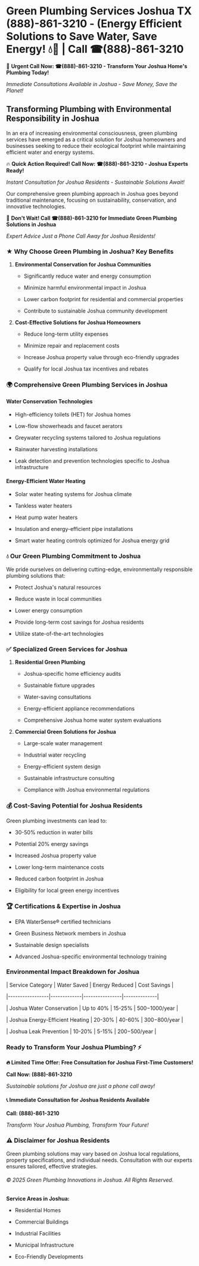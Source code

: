 # Green Plumbing Services Joshua TX (888)-861-3210 - (Energy Efficient Solutions to Save Water, Save Energy! 💧🌿 | Call ☎(888)-861-3210

🚨 **Urgent Call Now: ☎(888)-861-3210 - Transform Your Joshua Home's Plumbing Today!**
*Immediate Consultations Available in Joshua - Save Money, Save the Planet!*

## Transforming Plumbing with Environmental Responsibility in Joshua

In an era of increasing environmental consciousness, green plumbing services have emerged as a critical solution for Joshua homeowners and businesses seeking to reduce their ecological footprint while maintaining efficient water and energy systems. 

🔥 **Quick Action Required! Call Now: ☎(888)-861-3210 - Joshua Experts Ready!**
*Instant Consultation for Joshua Residents - Sustainable Solutions Await!*

Our comprehensive green plumbing approach in Joshua goes beyond traditional maintenance, focusing on sustainability, conservation, and innovative technologies.

🚨 **Don't Wait! Call ☎(888)-861-3210 for Immediate Green Plumbing Solutions in Joshua**
*Expert Advice Just a Phone Call Away for Joshua Residents!*

### ★ Why Choose Green Plumbing in Joshua? Key Benefits

1. **Environmental Conservation for Joshua Communities** 
   - Significantly reduce water and energy consumption
   - Minimize harmful environmental impact in Joshua
   - Lower carbon footprint for residential and commercial properties
   - Contribute to sustainable Joshua community development

2. **Cost-Effective Solutions for Joshua Homeowners** 
   - Reduce long-term utility expenses
   - Minimize repair and replacement costs
   - Increase Joshua property value through eco-friendly upgrades
   - Qualify for local Joshua tax incentives and rebates

### 🌍 Comprehensive Green Plumbing Services in Joshua

#### Water Conservation Technologies
- High-efficiency toilets (HET) for Joshua homes
- Low-flow showerheads and faucet aerators
- Greywater recycling systems tailored to Joshua regulations
- Rainwater harvesting installations
- Leak detection and prevention technologies specific to Joshua infrastructure

#### Energy-Efficient Water Heating
- Solar water heating systems for Joshua climate
- Tankless water heaters
- Heat pump water heaters
- Insulation and energy-efficient pipe installations
- Smart water heating controls optimized for Joshua energy grid

### 💧 Our Green Plumbing Commitment to Joshua

We pride ourselves on delivering cutting-edge, environmentally responsible plumbing solutions that:
- Protect Joshua's natural resources
- Reduce waste in local communities
- Lower energy consumption
- Provide long-term cost savings for Joshua residents
- Utilize state-of-the-art technologies

### ✅ Specialized Green Services for Joshua

1. **Residential Green Plumbing**
   - Joshua-specific home efficiency audits
   - Sustainable fixture upgrades
   - Water-saving consultations
   - Energy-efficient appliance recommendations
   - Comprehensive Joshua home water system evaluations

2. **Commercial Green Solutions for Joshua**
   - Large-scale water management
   - Industrial water recycling
   - Energy-efficient system design
   - Sustainable infrastructure consulting
   - Compliance with Joshua environmental regulations

### 💰 Cost-Saving Potential for Joshua Residents

Green plumbing investments can lead to:
- 30-50% reduction in water bills
- Potential 20% energy savings
- Increased Joshua property value
- Lower long-term maintenance costs
- Reduced carbon footprint in Joshua
- Eligibility for local green energy incentives

### 🏆 Certifications & Expertise in Joshua

- EPA WaterSense® certified technicians
- Green Business Network members in Joshua
- Sustainable design specialists
- Advanced Joshua-specific environmental technology training

### Environmental Impact Breakdown for Joshua

| Service Category | Water Saved | Energy Reduced | Cost Savings |
|-----------------|-------------|----------------|--------------|
| Joshua Water Conservation | Up to 40% | 15-25% | $500-$1000/year |
| Joshua Energy-Efficient Heating | 20-30% | 40-60% | $300-$800/year |
| Joshua Leak Prevention | 10-20% | 5-15% | $200-$500/year |

### Ready to Transform Your Joshua Plumbing? ⚡

**🔥 Limited Time Offer: Free Consultation for Joshua First-Time Customers!**

**Call Now: (888)-861-3210**
*Sustainable solutions for Joshua are just a phone call away!*

#### 📞 Immediate Consultation for Joshua Residents Available

**Call: (888)-861-3210**
*Transform Your Joshua Plumbing, Transform Your Future!*

### ⚠️ Disclaimer for Joshua Residents

Green plumbing solutions may vary based on Joshua local regulations, property specifications, and individual needs. Consultation with our experts ensures tailored, effective strategies.

###### © 2025 Green Plumbing Innovations in Joshua. All Rights Reserved.

**Service Areas in Joshua:** 
- Residential Homes
- Commercial Buildings
- Industrial Facilities
- Municipal Infrastructure
- Eco-Friendly Developments